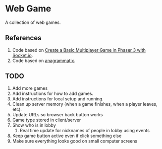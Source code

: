 # Web Game
A collection of web games.

## References
1. Code based on [Create a Basic Multiplayer Game in Phaser 3 with Socket.io](https://gamedevacademy.org/create-a-basic-multiplayer-game-in-phaser-3-with-socket-io-part-1/).
1. Code based on [anagrammatix](https://github.com/ericterpstra/anagrammatix).

## TODO
1. Add more games
1. Add instructions for how to add games.
1. Add instructions for local setup and running.
1. Clean up server memory (when a game finishes, when a player leaves, etc).
1. Update URLs so browser back button works
1. Game type stored in client/server
1. Show who is in lobby
   1. Real time update for nicknames of people in lobby using events
1. Keep game button active even if click something else
1. Make sure everything looks good on small computer screens
